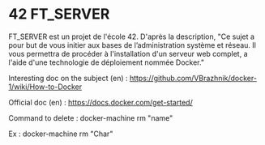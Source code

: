 # 42 FT_SERVER

FT_SERVER est un projet de l'école 42. D'après la description, "Ce sujet a pour but de vous initier aux bases de l’administration système et réseau. Il vous permettra de procéder à l'installation d'un serveur web complet, a l'aide d'une technologie de déploiement nommée Docker."

Interesting doc on the subject (en) :
https://github.com/VBrazhnik/docker-1/wiki/How-to-Docker

Official doc (en) :
https://docs.docker.com/get-started/ 

Command to delete :
docker-machine rm "name"


Ex :
docker-machine rm "Char"
